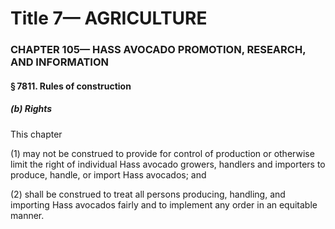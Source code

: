
# Title 7— AGRICULTURE
### CHAPTER 105— HASS AVOCADO PROMOTION, RESEARCH, AND INFORMATION
#### § 7811. Rules of construction
##### (b) Rights

This chapter

(1) may not be construed to provide for control of production or otherwise limit the right of individual Hass avocado growers, handlers and importers to produce, handle, or import Hass avocados; and

(2) shall be construed to treat all persons producing, handling, and importing Hass avocados fairly and to implement any order in an equitable manner.
